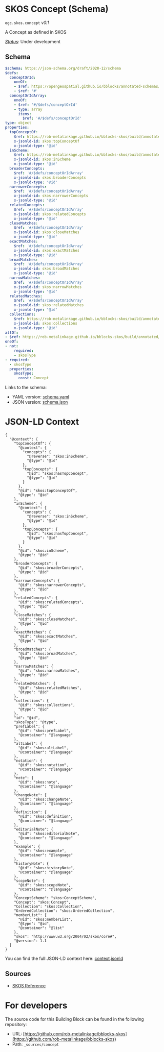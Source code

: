 
# SKOS Concept (Schema)

`ogc.skos.concept` *v0.1*

A Concept as defined in SKOS

[*Status*](http://www.opengis.net/def/status): Under development

## Schema

```yaml
$schema: https://json-schema.org/draft/2020-12/schema
$defs:
  conceptOrId:
    oneOf:
    - $ref: https://opengeospatial.github.io/bblocks/annotated-schemas/ogc-utils/iri-or-curie/schema.yaml
    - $ref: '#'
  conceptOrIdArray:
    oneOf:
    - $ref: '#/$defs/conceptOrId'
    - type: array
      items:
        $ref: '#/$defs/conceptOrId'
type: object
properties:
  topConceptOf:
    $ref: https://rob-metalinkage.github.io/bblocks-skos/build/annotated/skos/conceptScheme/schema.yaml#/$defs/conceptSchemeOrIdArray
    x-jsonld-id: skos:topConceptOf
    x-jsonld-type: '@id'
  inScheme:
    $ref: https://rob-metalinkage.github.io/bblocks-skos/build/annotated/skos/conceptScheme/schema.yaml#/$defs/conceptSchemeOrIdArray
    x-jsonld-id: skos:inScheme
    x-jsonld-type: '@id'
  broaderConcepts:
    $ref: '#/$defs/conceptOrIdArray'
    x-jsonld-id: skos:broaderConcepts
    x-jsonld-type: '@id'
  narrowerConcepts:
    $ref: '#/$defs/conceptOrIdArray'
    x-jsonld-id: skos:narrowerConcepts
    x-jsonld-type: '@id'
  relatedConcepts:
    $ref: '#/$defs/conceptOrIdArray'
    x-jsonld-id: skos:relatedConcepts
    x-jsonld-type: '@id'
  closeMatches:
    $ref: '#/$defs/conceptOrIdArray'
    x-jsonld-id: skos:closeMatches
    x-jsonld-type: '@id'
  exactMatches:
    $ref: '#/$defs/conceptOrIdArray'
    x-jsonld-id: skos:exactMatches
    x-jsonld-type: '@id'
  broadMatches:
    $ref: '#/$defs/conceptOrIdArray'
    x-jsonld-id: skos:broadMatches
    x-jsonld-type: '@id'
  narrowMatches:
    $ref: '#/$defs/conceptOrIdArray'
    x-jsonld-id: skos:narrowMatches
    x-jsonld-type: '@id'
  relatedMatches:
    $ref: '#/$defs/conceptOrIdArray'
    x-jsonld-id: skos:relatedMatches
    x-jsonld-type: '@id'
  collections:
    $ref: https://rob-metalinkage.github.io/bblocks-skos/build/annotated/skos/collection/schema.yaml#/$defs/collectionOrIdArray
    x-jsonld-id: skos:collections
    x-jsonld-type: '@id'
allOf:
- $ref: https://rob-metalinkage.github.io/bblocks-skos/build/annotated/skos/common/schema.yaml
oneOf:
- not:
    required:
    - skosType
- required:
  - skosType
  properties:
    skosType:
      const: Concept

```

Links to the schema:

* YAML version: [schema.yaml](https://rob-metalinkage.github.io/bblocks-skos/build/annotated/skos/concept/schema.json)
* JSON version: [schema.json](https://rob-metalinkage.github.io/bblocks-skos/build/annotated/skos/concept/schema.yaml)


# JSON-LD Context

```jsonld
{
  "@context": {
    "topConceptOf": {
      "@context": {
        "concepts": {
          "@reverse": "skos:inScheme",
          "@type": "@id"
        },
        "topConcepts": {
          "@id": "skos:hasTopConcept",
          "@type": "@id"
        }
      },
      "@id": "skos:topConceptOf",
      "@type": "@id"
    },
    "inScheme": {
      "@context": {
        "concepts": {
          "@reverse": "skos:inScheme",
          "@type": "@id"
        },
        "topConcepts": {
          "@id": "skos:hasTopConcept",
          "@type": "@id"
        }
      },
      "@id": "skos:inScheme",
      "@type": "@id"
    },
    "broaderConcepts": {
      "@id": "skos:broaderConcepts",
      "@type": "@id"
    },
    "narrowerConcepts": {
      "@id": "skos:narrowerConcepts",
      "@type": "@id"
    },
    "relatedConcepts": {
      "@id": "skos:relatedConcepts",
      "@type": "@id"
    },
    "closeMatches": {
      "@id": "skos:closeMatches",
      "@type": "@id"
    },
    "exactMatches": {
      "@id": "skos:exactMatches",
      "@type": "@id"
    },
    "broadMatches": {
      "@id": "skos:broadMatches",
      "@type": "@id"
    },
    "narrowMatches": {
      "@id": "skos:narrowMatches",
      "@type": "@id"
    },
    "relatedMatches": {
      "@id": "skos:relatedMatches",
      "@type": "@id"
    },
    "collections": {
      "@id": "skos:collections",
      "@type": "@id"
    },
    "id": "@id",
    "skosType": "@type",
    "prefLabel": {
      "@id": "skos:prefLabel",
      "@container": "@language"
    },
    "altLabel": {
      "@id": "skos:altLabel",
      "@container": "@language"
    },
    "notation": {
      "@id": "skos:notation",
      "@container": "@language"
    },
    "note": {
      "@id": "skos:note",
      "@container": "@language"
    },
    "changeNote": {
      "@id": "skos:changeNote",
      "@container": "@language"
    },
    "definition": {
      "@id": "skos:definition",
      "@container": "@language"
    },
    "editorialNote": {
      "@id": "skos:editorialNote",
      "@container": "@language"
    },
    "example": {
      "@id": "skos:example",
      "@container": "@language"
    },
    "historyNote": {
      "@id": "skos:historyNote",
      "@container": "@language"
    },
    "scopeNote": {
      "@id": "skos:scopeNote",
      "@container": "@language"
    },
    "ConceptScheme": "skos:ConceptScheme",
    "Concept": "skos:Concept",
    "Collection": "skos:Collection",
    "OrderedCollection": "skos:OrderedCollection",
    "memberList": {
      "@id": "skos:memberList",
      "@type": "@id",
      "@container": "@list"
    },
    "skos": "http://www.w3.org/2004/02/skos/core#",
    "@version": 1.1
  }
}
```

You can find the full JSON-LD context here:
[context.jsonld](https://rob-metalinkage.github.io/bblocks-skos/build/annotated/skos/concept/context.jsonld)

## Sources

* [SKOS Reference](https://www.w3.org/TR/skos-reference/)

# For developers

The source code for this Building Block can be found in the following repository:

* URL: [https://github.com/rob-metalinkage/bblocks-skos](https://github.com/rob-metalinkage/bblocks-skos)
* Path: `_sources/concept`

